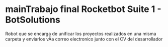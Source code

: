 # mainTrabajo final Rocketbot Suite 1 - BotSolutions 
Robot que se encarga de unificar los proyectos realizados en una misma carpeta y enviarlos vÃ­a correo electronico junto con el CV del desarrollador